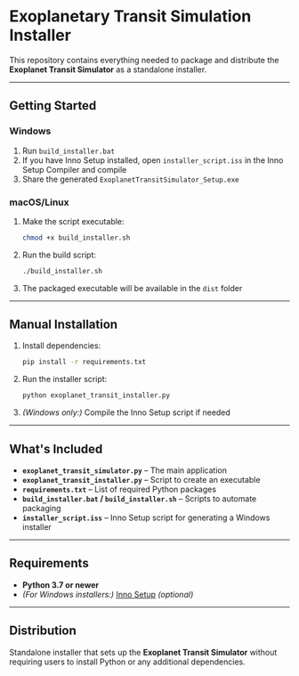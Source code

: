 # **Exoplanetary Transit Simulation Installer**  

This repository contains everything needed to package and distribute the **Exoplanet Transit Simulator** as a standalone installer.  

---

## **Getting Started**  

### **Windows**  
1. Run `build_installer.bat`  
2. If you have Inno Setup installed, open `installer_script.iss` in the Inno Setup Compiler and compile  
3. Share the generated `ExoplanetTransitSimulator_Setup.exe`  

### **macOS/Linux**  
1. Make the script executable:  
   ```sh
   chmod +x build_installer.sh
   ```  
2. Run the build script:  
   ```sh
   ./build_installer.sh
   ```  
3. The packaged executable will be available in the `dist` folder  

---

## **Manual Installation**  

1. Install dependencies:  
   ```sh
   pip install -r requirements.txt
   ```  
2. Run the installer script:  
   ```sh
   python exoplanet_transit_installer.py
   ```  
3. *(Windows only:)* Compile the Inno Setup script if needed  

---

## **What's Included**  

- **`exoplanet_transit_simulator.py`** – The main application  
- **`exoplanet_transit_installer.py`** – Script to create an executable  
- **`requirements.txt`** – List of required Python packages  
- **`build_installer.bat` / `build_installer.sh`** – Scripts to automate packaging  
- **`installer_script.iss`** – Inno Setup script for generating a Windows installer  

---

## **Requirements**  

- **Python 3.7 or newer**  
- *(For Windows installers:)* [Inno Setup](https://jrsoftware.org/isinfo.php) *(optional)*  

---

## **Distribution**  

Standalone installer that sets up the **Exoplanet Transit Simulator** without requiring users to install Python or any additional dependencies.  
